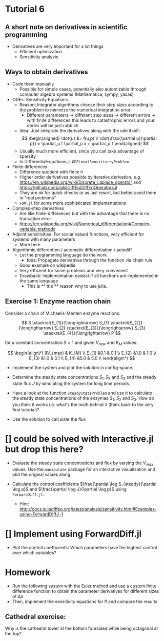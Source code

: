 # Tutorial 6

A short note on derivatives in scientific programming
---------------------------

* Derivatives are very important for a lot things
    * Efficient optimization
    * Sensitivity analysis

## Ways to obtain derivatives

* Code them manually
    * Possible for simple cases, potentially also automizable through computer algebra systems (Mathematica, sympy, yacas)
* ODEs: Sensitivity Equations 
    * Reason: Integrator algorithms choose their step sizes according to the problem to minimize the numerical integration error
        * Different parameters -> different step sizes -> different errors -> with finite differences this leads to catastrophic errors and your derivs will be just rubbish
    * Idea: Just integrate the derivatives along with the ode itself:
$$
\begin{aligned}
\dot{u} &= f(u,p) \\
\dot{\frac{\partial u}{\partial p}} = \partial_u f \partial_p x + \partial_p f
\end{aligned}
$$
    * Usually much more efficient, since you can take advantage of sparsity
    * In DifferentialEquations.jl: `ODELocalSensitivityProblem`
* Finite differences 
    * Difference quotient with finite $h$
    * Higher order derivatives possible by iterative derivation, e.g. https://en.wikipedia.org/wiki/Discrete_Laplace_operator and https://github.com/JuliaDiffEq/DiffEqOperators.jl
    * They are ok for quick checks or as last resort, but better avoid them in "real problems"
    * `FDM.jl` for some more sophisticated implementations
* Complex-step derivatives
    * Are like finite-differences but with the advantage that there is no truncation error
    * https://en.wikipedia.org/wiki/Numerical_differentiation#Complex-variable_methods 
* Adjoint sensitivities: For scalar valued functions, very efficient for systems with many parameters
    * More here
* Algorithmic differention / automatic differentiation / autodiff 
    * Let the programming language do the work
        * Idea: Propagate derivatives through the function via chain rule
    * Good example on wikipedia
    * Very efficient for some problems and very convenient
    * Drawback: Implementation easiest if all functions are implemented in the same language
        * This is ** *the* ** reason why to use julia.



Exercise 1: Enzyme reaction chain
---------------------------------

Consider a chain of Michaelis-Menten enzyme reactions:

$$ S \stackrel{E_{1}}{\longrightarrow} S_{1}
\stackrel{E_{2}}{\longrightarrow} S_{2}
\stackrel{E_{3}}{\longrightarrow} S_{3}
\stackrel{E_{4}}{\longrightarrow} P $$

for a constant concentration $S=1$ and given
$V_{max}$ and $K_{M}$
values:

$$ 
\begin{align\*} 
      &V_{max} &  K_{M} \\ 
E_{1} &0.1 & 0.1 \\ 
E_{2} &1.0 & 1.0 \\ 
E_{3} &1.0 & 0.1 \\ 
E_{4} &5.0 & 5.0 \\ 
\end{align\*}
$$

-   Implement the system and plot the solution in config-space.



-   Determine the steady state concentrations $S_{1}, S_{2}$ and $S_{3}$ and the steady state flux
    $J$ by simulating the system for long time periods.




- Have a look at the function `SteadyStateProblem` and use it to
  calculate the steady state concentrations of the enzymes $S_1$, $S_2$ and $S_3$.
  How do you think it works i.e. what's the math behind it (think back to the very first tutorial)?



- Use the solution to calculate the flux



# [] could be solved with Interactive.jl but drop this here?
-   Evaluate the steady state concentrations and flux by varying the
    $V_{{max}}$ values. Use the `manipulate`
    package for an interactive visualization and plot the original
    values along.

-   Calculate the control coefficients $\frac{\partial \log S_{steady}{\partial \log p}$ and $\frac{\partial \log J}{\partial \log p}$ using `ForwardDiff.jl`.
    * Hint: http://docs.juliadiffeq.org/latest/analysis/sensitivity.html#Examples-using-ForwardDiff.jl-1

# [] Implement using ForwardDiff.jl


- Plot the control coefficients: Which parameters have the highest control over which variables?






# Homework

- Run the following system with the Euler method and use a custom finite difference function to obtain the parameter derivatives for different sizes of $\Delta p$
- Then, implement the sensitivity equations for f! and compare the results





Cathedral exercise:
-------------------

Why is the cathedral tower at the bottom foursided while being octagonal
at the top?
